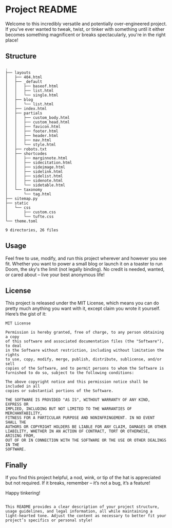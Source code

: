 # Project README
Welcome to this incredibly versatile and potentially over-engineered project. If you've ever wanted to tweak, twist, or tinker with something until it either becomes something magnificent or breaks spectacularly, you're in the right place!

## Structure

```
.
├── layouts
│   ├── 404.html
│   ├── _default
│   │   ├── baseof.html
│   │   ├── list.html
│   │   └── single.html
│   ├── blog
│   │   └── list.html
│   ├── index.html
│   ├── partials
│   │   ├── custom_body.html
│   │   ├── custom_head.html
│   │   ├── favicon.html
│   │   ├── footer.html
│   │   ├── header.html
│   │   ├── nav.html
│   │   └── style.html
│   ├── robots.txt
│   ├── shortcodes
│   │   ├── marginnote.html
│   │   ├── sidecitation.html
│   │   ├── sideimage.html
│   │   ├── sidelink.html
│   │   ├── sidelist.html
│   │   ├── sidenote.html
│   │   └── sidetable.html
│   └── taxonomy
│       └── tag.html
├── sitemap.py
├── static
│   └── css
│       ├── custom.css
│       └── tufte.css
└── theme.toml

9 directories, 26 files
```

## Usage

Feel free to use, modify, and run this project wherever and however you see fit. Whether you want to power a small blog or launch it on a toaster to run Doom, the sky's the limit (not legally binding). No credit is needed, wanted, or cared about – live your best anonymous life!

## License

This project is released under the MIT License, which means you can do pretty much anything you want with it, except claim you wrote it yourself. Here’s the gist of it:

```
MIT License

Permission is hereby granted, free of charge, to any person obtaining a copy
of this software and associated documentation files (the "Software"), to deal
in the Software without restriction, including without limitation the rights
to use, copy, modify, merge, publish, distribute, sublicense, and/or sell
copies of the Software, and to permit persons to whom the Software is
furnished to do so, subject to the following conditions:

The above copyright notice and this permission notice shall be included in all
copies or substantial portions of the Software.

THE SOFTWARE IS PROVIDED "AS IS", WITHOUT WARRANTY OF ANY KIND, EXPRESS OR
IMPLIED, INCLUDING BUT NOT LIMITED TO THE WARRANTIES OF MERCHANTABILITY,
FITNESS FOR A PARTICULAR PURPOSE AND NONINFRINGEMENT. IN NO EVENT SHALL THE
AUTHORS OR COPYRIGHT HOLDERS BE LIABLE FOR ANY CLAIM, DAMAGES OR OTHER
LIABILITY, WHETHER IN AN ACTION OF CONTRACT, TORT OR OTHERWISE, ARISING FROM,
OUT OF OR IN CONNECTION WITH THE SOFTWARE OR THE USE OR OTHER DEALINGS IN THE
SOFTWARE.
```

## Finally

If you find this project helpful, a nod, wink, or tip of the hat is appreciated but not required. If it breaks, remember – it’s not a bug, it’s a feature!

Happy tinkering!
```

This README provides a clear description of your project structure, usage guidelines, and legal information, all while maintaining a light-hearted tone. Adjust the content as necessary to better fit your project’s specifics or personal style!
